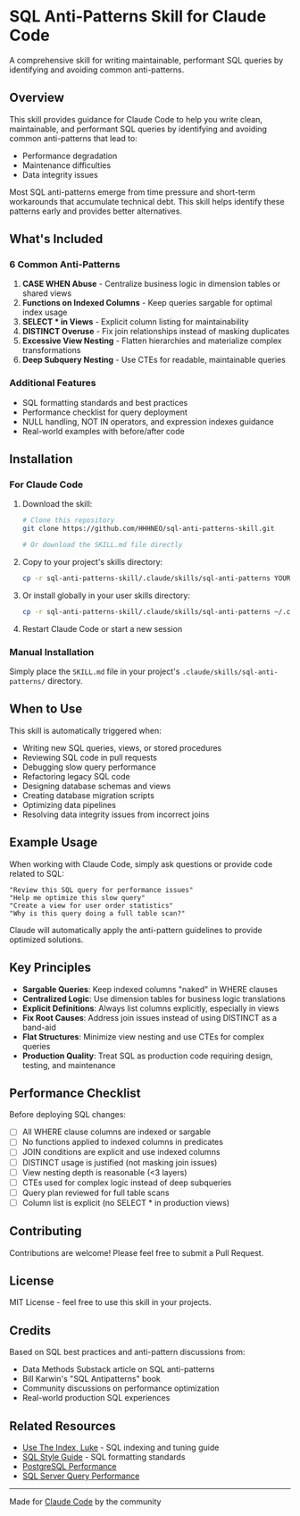 # SQL Anti-Patterns Skill for Claude Code

A comprehensive skill for writing maintainable, performant SQL queries by identifying and avoiding common anti-patterns.

## Overview

This skill provides guidance for Claude Code to help you write clean, maintainable, and performant SQL queries by identifying and avoiding common anti-patterns that lead to:

- Performance degradation
- Maintenance difficulties
- Data integrity issues

Most SQL anti-patterns emerge from time pressure and short-term workarounds that accumulate technical debt. This skill helps identify these patterns early and provides better alternatives.

## What's Included

### 6 Common Anti-Patterns

1. **CASE WHEN Abuse** - Centralize business logic in dimension tables or shared views
2. **Functions on Indexed Columns** - Keep queries sargable for optimal index usage
3. **SELECT * in Views** - Explicit column listing for maintainability
4. **DISTINCT Overuse** - Fix join relationships instead of masking duplicates
5. **Excessive View Nesting** - Flatten hierarchies and materialize complex transformations
6. **Deep Subquery Nesting** - Use CTEs for readable, maintainable queries

### Additional Features

- SQL formatting standards and best practices
- Performance checklist for query deployment
- NULL handling, NOT IN operators, and expression indexes guidance
- Real-world examples with before/after code

## Installation

### For Claude Code

1. Download the skill:
   ```bash
   # Clone this repository
   git clone https://github.com/HHHNEO/sql-anti-patterns-skill.git

   # Or download the SKILL.md file directly
   ```

2. Copy to your project's skills directory:
   ```bash
   cp -r sql-anti-patterns-skill/.claude/skills/sql-anti-patterns YOUR_PROJECT/.claude/skills/
   ```

3. Or install globally in your user skills directory:
   ```bash
   cp -r sql-anti-patterns-skill/.claude/skills/sql-anti-patterns ~/.claude/skills/
   ```

4. Restart Claude Code or start a new session

### Manual Installation

Simply place the `SKILL.md` file in your project's `.claude/skills/sql-anti-patterns/` directory.

## When to Use

This skill is automatically triggered when:

- Writing new SQL queries, views, or stored procedures
- Reviewing SQL code in pull requests
- Debugging slow query performance
- Refactoring legacy SQL code
- Designing database schemas and views
- Creating database migration scripts
- Optimizing data pipelines
- Resolving data integrity issues from incorrect joins

## Example Usage

When working with Claude Code, simply ask questions or provide code related to SQL:

```
"Review this SQL query for performance issues"
"Help me optimize this slow query"
"Create a view for user order statistics"
"Why is this query doing a full table scan?"
```

Claude will automatically apply the anti-pattern guidelines to provide optimized solutions.

## Key Principles

- **Sargable Queries**: Keep indexed columns "naked" in WHERE clauses
- **Centralized Logic**: Use dimension tables for business logic translations
- **Explicit Definitions**: Always list columns explicitly, especially in views
- **Fix Root Causes**: Address join issues instead of using DISTINCT as a band-aid
- **Flat Structures**: Minimize view nesting and use CTEs for complex queries
- **Production Quality**: Treat SQL as production code requiring design, testing, and maintenance

## Performance Checklist

Before deploying SQL changes:

- [ ] All WHERE clause columns are indexed or sargable
- [ ] No functions applied to indexed columns in predicates
- [ ] JOIN conditions are explicit and use indexed columns
- [ ] DISTINCT usage is justified (not masking join issues)
- [ ] View nesting depth is reasonable (<3 layers)
- [ ] CTEs used for complex logic instead of deep subqueries
- [ ] Query plan reviewed for full table scans
- [ ] Column list is explicit (no SELECT * in production views)

## Contributing

Contributions are welcome! Please feel free to submit a Pull Request.

## License

MIT License - feel free to use this skill in your projects.

## Credits

Based on SQL best practices and anti-pattern discussions from:
- Data Methods Substack article on SQL anti-patterns
- Bill Karwin's "SQL Antipatterns" book
- Community discussions on performance optimization
- Real-world production SQL experiences

## Related Resources

- [Use The Index, Luke](https://use-the-index-luke.com/) - SQL indexing and tuning guide
- [SQL Style Guide](https://www.sqlstyle.guide/) - SQL formatting standards
- [PostgreSQL Performance](https://www.postgresql.org/docs/current/performance-tips.html)
- [SQL Server Query Performance](https://learn.microsoft.com/en-us/sql/relational-databases/performance/performance-monitoring-and-tuning-tools)

---

Made for [Claude Code](https://claude.com/claude-code) by the community
